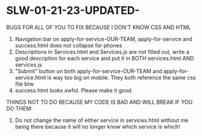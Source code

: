 # SLW-01-21-23-UPDATED-

BUGS FOR ALL OF YOU TO FIX BECAUSE I DON'T KNOW CSS AND HTML
1. Navigation bar on apply-for-service-OUR-TEAM, apply-for-service and success.html does not collapse for phones
2. Descriptions in Services.html and Services.js are not filled out, write a good description for each service and put it in BOTH services.html AND services.js
3. "Submit" button on both apply-for-service-OUR-TEAM and apply-for-service.html is way too big on mobile.  They both reference the same css file btw
4. success.html looks awful.  Please make it good.

THINGS NOT TO DO BECAUSE MY CODE IS BAD AND WILL BREAK IF YOU DO THEM:
1. Do not change the name of either service in services.html without me being there because it will no longer know which service is which!
